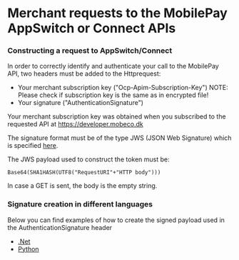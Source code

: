 # Merchant requests to the MobilePay AppSwitch or Connect APIs

### Constructing a request to AppSwitch/Connect
In order to correctly identify and authenticate your call to the MobilePay API, two headers must be added to the Httprequest:
* Your merchant subscription key ("Ocp-Apim-Subscription-Key")
    NOTE: Please check if subscription key is the same as in encrypted file!
* Your signature ("AuthenticationSignature")

Your merchant subscription key was obtained when you subscribed to the requested API at https://developer.mobeco.dk 

The signature format must be of the type JWS (JSON Web Signature) which is specified [here](https://developer.pingidentity.com/en/resources/jwt-and-jose.html#jwt).

The JWS payload used to construct the token must be:

    Base64(SHA1HASH(UTF8("RequestURI"+"HTTP body")))

In case a GET is sent, the body is the empty string.

### Signature creation in different languages
Below you can find examples of how to create the signed payload used in the AuthenticationSignature header

* [.Net](RequestExamples/dotnet-example.md)
* [Python](RequestExamples/python-example.md)

